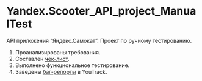 # Yandex.Scooter_API_project_ManualTest
API приложения “Яндекс.Самокат”. Проект по ручному тестированию.

1. Проанализированы требования.
2. Составлен [чек-лист](https://docs.google.com/spreadsheets/d/1cepUyKWeCyp129yZcCwSAu5ma-4bqDuodSUKDF0nr7Y/edit?usp=sharing).
3. Выполнено функциональное тестирование.
4. Заведены [баг-репорты](https://veronivan.youtrack.cloud/issues?q=tag:%20%7B%D0%AF.%D0%A1%D0%B0%D0%BC%D0%BE%D0%BA%D0%B0%D1%82.%20API%7D) в YouTrack.
